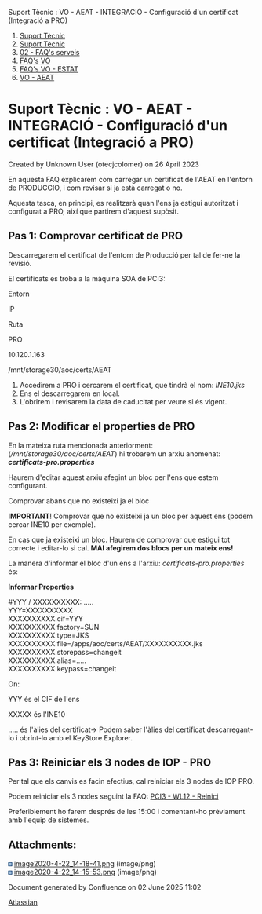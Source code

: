 Suport Tècnic : VO - AEAT - INTEGRACIÓ - Configuració d'un certificat (Integració a PRO)  

1.  [Suport Tècnic](index.html)
2.  [Suport Tècnic](13893782.html)
3.  [02 - FAQ's serveis](26313393.html)
4.  [FAQ's VO](28705575.html)
5.  [FAQ's VO - ESTAT](28705579.html)
6.  [VO - AEAT](VO---AEAT_36340975.html)

Suport Tècnic : VO - AEAT - INTEGRACIÓ - Configuració d'un certificat (Integració a PRO)
========================================================================================

Created by Unknown User (otecjcolomer) on 26 April 2023

En aquesta FAQ explicarem com carregar un certificat de l'AEAT en l'entorn de PRODUCCIO, i com revisar si ja està carregat o no.

Aquesta tasca, en principi, es realitzarà quan l'ens ja estigui autoritzat i configurat a PRO, així que partirem d'aquest supòsit.

Pas 1: Comprovar certificat de PRO
----------------------------------

Descarregarem el certificat de l'entorn de Producció per tal de fer-ne la revisió.

El certificats es troba a la màquina SOA de PCI3:

Entorn

IP

Ruta

PRO

10.120.1.163

/mnt/storage30/aoc/certs/AEAT

  

1.  Accedirem a PRO i cercarem el certificat, que tindrà el nom: _INE10.jks_
2.  Ens el descarregarem en local.
3.  L'obrirem i revisarem la data de caducitat per veure si és vigent.

Pas 2: Modificar el properties de PRO
-------------------------------------

En la mateixa ruta mencionada anteriorment: (_/mnt/storage30/aoc/certs/AEAT_) hi trobarem un arxiu anomenat: **_certificats-pro.properties_**

Haurem d'editar aquest arxiu afegint un bloc per l'ens que estem configurant.

Comprovar abans que no existeixi ja el bloc

**IMPORTANT**! Comprovar que no existeixi ja un bloc per aquest ens (podem cercar INE10 per exemple).

En cas que ja existeixi un bloc. Haurem de comprovar que estigui tot correcte i editar-lo si cal. **MAI afegirem dos blocs per un mateix ens!**

La manera d'informar el bloc d'un ens a l'arxiu: _certificats-pro.properties_ és:

**Informar Properties**

  

#YYY / XXXXXXXXXX: .....  
YYY\=XXXXXXXXXX  
XXXXXXXXXX.cif=YYY  
XXXXXXXXXX.factory=SUN  
XXXXXXXXXX.type=JKS  
XXXXXXXXXX.file=/apps/aoc/certs/AEAT/XXXXXXXXXX.jks  
XXXXXXXXXX.storepass=changeit  
XXXXXXXXXX.alias=.....  
XXXXXXXXXX.keypass=changeit

On:

YYY és el CIF de l'ens

XXXXX és l'INE10

..... és l'àlies del certificat→ Podem saber l'àlies del certificat descarregant-lo i obrint-lo amb el KeyStore Explorer.

Pas 3: Reiniciar els 3 nodes de IOP - PRO
-----------------------------------------

Per tal que els canvis es facin efectius, cal reiniciar els 3 nodes de IOP PRO.

Podem reiniciar els 3 nodes seguint la FAQ: [PCI3 - WL12 - Reinici](PCI3---WL12---Reinici_41520945.html)

Preferiblement ho farem després de les 15:00 i comentant-ho prèviament amb l'equip de sistemes.

  

  

  

Attachments:
------------

![](images/icons/bullet_blue.gif) [image2020-4-22\_14-18-41.png](attachments/81856174/81856175.png) (image/png)  
![](images/icons/bullet_blue.gif) [image2020-4-22\_14-15-53.png](attachments/81856174/81856176.png) (image/png)  

Document generated by Confluence on 02 June 2025 11:02

[Atlassian](http://www.atlassian.com/)